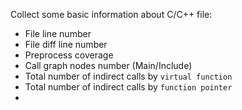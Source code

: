 Collect some basic information about C/C++ file:
- File line number
- File diff line number
- Preprocess coverage
- Call graph nodes number (Main/Include)
- Total number of indirect calls by `virtual function`
- Total number of indirect calls by `function pointer`
- 